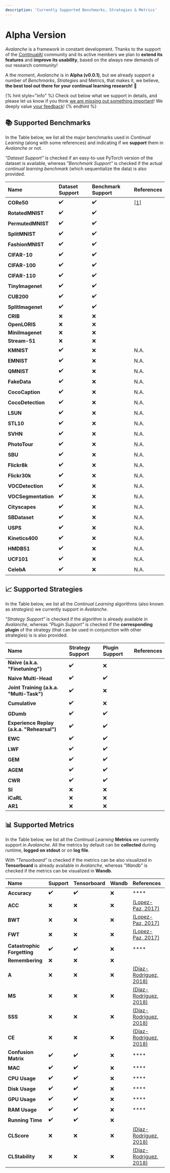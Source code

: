 ```yaml
---
description: 'Currently Supported Benchmarks, Strategies & Metrics'
---
```


# Alpha Version

_Avalanche_ is a framework in constant development. Thanks to the support of the [ContinualAI](https://www.continualai.org/) community and its active members we plan to **extend its features** and **improve its usability**, based on the always new demands of our research community!  
  
A the moment, _Avalanche_ is in **Alpha \(v0.0.1\)**, but we already support a number of _Benchmarks_, _Strategies_ and Metrics, that makes it, we believe, **the best tool out there for your continual learning research!** 💪

{% hint style="info" %}
Check out below what we support in details, and please let us know if you think [we are missing out something important](../questions-and-issues/request-a-feature.md)! We deeply value [your feedback](../questions-and-issues/give-feedback.md)!
{% endhint %}

## 📚 Supported Benchmarks

In the Table below, we list all the major benchmarks used in _Continual Learning_ \(along with some references\) and indicating if we **support** them in _Avalanche_ or not. 

_"Dataset Support"_ is checked if an easy-to-use PyTorch version of the dataset is available, whereas _"Benchmark Support"_ is checked if the actual _continual learning benchmark_ \(which sequentialize the data\) is also provided.

| Name | Dataset Support | Benchmark Support | References |
| :--- | :--- | :--- | :--- |
| **CORe50** | ✔️ | ✔️ | [\[1\]](http://proceedings.mlr.press/v78/lomonaco17a.html) |
| **RotatedMNIST** | ✔️ | ✔️ |  |
| **PermutedMNIST** | ✔️ | ✔️ |  |
| **SplitMNIST** | ✔️ | ✔️ |  |
| **FashionMNIST** | ✔️ | ✔️ |  |
| **CIFAR-10** | ✔️ | ✔️ |  |
| **CIFAR-100** | ✔️ | ✔️ |  |
| **CIFAR-110** | ✔️ | ✔️ |  |
| **TinyImagenet** | ✔️ | ✔️ |  |
| **CUB200** | ✔️ | ✔️ |  |
| **SplitImagenet** | ✔️ | ✔️ |  |
| **CRIB** | ❌ | ❌ |  |
| **OpenLORIS** | ❌ | ❌ |  |
| **MiniImagenet** | ❌ | ❌ |  |
| **Stream-51** | ❌ | ❌ |  |
| **KMNIST** | ✔️ | ❌ | N.A. |
| **EMNIST** | ✔️ | ❌ | N.A. |
| **QMNIST** | ✔️ | ❌ | N.A. |
| **FakeData** | ✔️ | ❌ | N.A. |
| **CocoCaption** | ✔️ | ❌ | N.A. |
| **CocoDetection** | ✔️ | ❌ | N.A. |
| **LSUN** | ✔️ | ❌ | N.A. |
| **STL10** | ✔️ | ❌ | N.A. |
| **SVHN** | ✔️ | ❌ | N.A. |
| **PhotoTour** | ✔️ | ❌ | N.A. |
| **SBU** | ✔️ | ❌ | N.A. |
| **Flickr8k** | ✔️ | ❌ | N.A. |
| **Flickr30k** | ✔️ | ❌ | N.A. |
| **VOCDetection** | ✔️ | ❌ | N.A. |
| **VOCSegmentation** | ✔️ | ❌ | N.A. |
| **Cityscapes** | ✔️ | ❌ | N.A. |
| **SBDataset** | ✔️ | ❌ | N.A. |
| **USPS** | ✔️ | ❌ | N.A. |
| **Kinetics400** | ✔️ | ❌ | N.A. |
| **HMDB51** | ✔️ | ❌ | N.A. |
| **UCF101** | ✔️ | ❌ | N.A. |
| **CelebA** | ✔️ | ❌ | N.A. |

## 📈 Supported Strategies

In the Table below, we list all the _Continual Learning_ algorithms \(also known as _strategies_\) we currently support in _Avalanche_. 

_"Strategy Support"_ is checked if the algorithm is already available in _Avalanche_, whereas _"Plugin Support"_ is checked if the **corresponding plugin** of the strategy \(that can be used in conjunction with other strategies\) is is also provided.

| Name | Strategy Support | Plugin Support | References |
| :--- | :--- | :--- | :--- |
| **Naive \(a.k.a. "Finetuning"\)** | ✔️ | ❌ |  |
| **Naive Multi-Head** | ✔️ | ✔️ |  |
| **Joint Training \(a.k.a. "Multi-Task"\)** | ✔️ | ❌ |  |
| **Cumulative** | ✔️ | ❌ |  |
| **GDumb** | ✔️ | ✔️ |  |
| **Experience Replay \(a.k.a. "Rehearsal"\)** | ✔️ | ✔️ |  |
| **EWC** | ✔️ | ✔️ |  |
| **LWF** | ✔️ | ✔️ |  |
| **GEM** | ✔️ | ✔️ |  |
| **AGEM** | ✔️ | ✔️ |  |
| **CWR** | ✔️ | ✔️ |  |
| **SI** | ❌ | ❌ |  |
| **iCaRL** | ❌ | ❌ |  |
| **AR1** | ❌ | ❌ |  |

## 📊 Supported Metrics

In the Table below, we list all the _Continual Learning_ **Metrics** we currently support in _Avalanche_. All the metrics by default can be **collected** during runtime, **logged on stdout** or on **log file**.

With _"Tensorboard"_ is checked if the metrics can be also visualized in **Tensorboard** is already available in _Avalanche_, whereas _"Wandb"_ is checked if the metrics can be visualized in **Wandb**.

| Name | Support | Tensorboard | Wandb | References |
| :--- | :--- | :--- | :--- | :--- |
| **Accuracy** | ✔️ | ✔️ | ❌ | \*\*\*\* |
| **ACC** | ❌ | ❌ | ❌ | [\(Lopez-Paz, 2017\)](https://arxiv.org/pdf/1706.08840.pdf) |
| **BWT** | ❌ | ❌ | ❌ | [\(Lopez-Paz, 2017\)](https://arxiv.org/pdf/1706.08840.pdf) |
| **FWT** | ❌ | ❌ | ❌ | [\(Lopez-Paz, 2017\)](https://arxiv.org/pdf/1706.08840.pdf) |
| **Catastrophic Forgetting** | ✔️ | ✔️ | ❌ | \*\*\*\* |
| **Remembering** | ❌ | ❌ | ❌ |  |
| **A** | ❌ | ❌ | ❌ | [\(Díaz-Rodríguez, 2018\)](https://arxiv.org/pdf/1810.13166.pdf) |
| **MS** | ❌ | ❌ | ❌ | [\(Díaz-Rodríguez, 2018\)](https://arxiv.org/pdf/1810.13166.pdf) |
| **SSS** | ❌ | ❌ | ❌ | [\(Díaz-Rodríguez, 2018\)](https://arxiv.org/pdf/1810.13166.pdf) |
| **CE** | ❌ | ❌ | ❌ | [\(Díaz-Rodríguez, 2018\)](https://arxiv.org/pdf/1810.13166.pdf) |
| **Confusion Matrix** | ✔️ | ✔️ | ❌ | \*\*\*\* |
| **MAC** | ✔️ | ✔️ | ❌ | \*\*\*\* |
| **CPU Usage** | ✔️ | ✔️ | ❌ | \*\*\*\* |
| **Disk Usage** | ✔️ | ✔️ | ❌ | \*\*\*\* |
| **GPU Usage** | ✔️ | ✔️ | ❌ | \*\*\*\* |
| **RAM Usage** | ✔️ | ✔️ | ❌ | \*\*\*\* |
| **Running Time** | ✔️ | ✔️ | ❌ |  |
| **CLScore** | ❌ | ❌ | ❌ | [\(Díaz-Rodríguez, 2018\)](https://arxiv.org/pdf/1810.13166.pdf) |
| **CLStability** | ❌ | ❌ | ❌ | [\(Díaz-Rodríguez, 2018\)](https://arxiv.org/pdf/1810.13166.pdf) |

